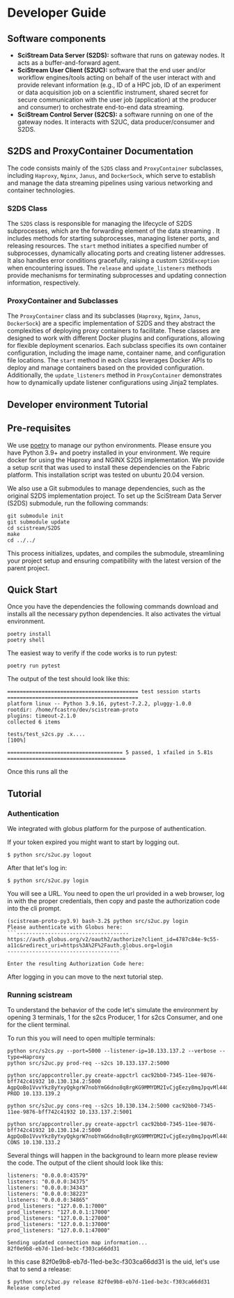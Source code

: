 # Developer Guide

## Software components
* **SciStream Data Server (S2DS):** software that runs on gateway nodes. It acts as a buffer-and-forward agent.
* **SciStream User Client (S2UC):** software that the end user and/or workflow engines/tools acting on behalf of the user interact with and provide relevant information (e.g., ID of a HPC job, ID of an experiment or data acquisition job on a scientific instrument, shared secret for secure communication with the user job (application) at the producer and consumer) to orchestrate end-to-end data streaming.
* **SciStream Control Server (S2CS):** a software running on one of the gateway nodes. It interacts with S2UC, data producer/consumer and S2DS.

## S2DS and ProxyContainer Documentation

The code consists mainly of the `S2DS` class and `ProxyContainer` subclasses, including `Haproxy`, `Nginx`, `Janus`, and `DockerSock`, which serve to establish and manage the data streaming pipelines using various networking and container technologies.

### S2DS Class

The `S2DS` class is responsible for managing the lifecycle of S2DS subprocesses, which are the forwarding element of the data streaming . It includes methods for starting subprocesses, managing listener ports, and releasing resources. The `start` method initiates a specified number of subprocesses, dynamically allocating ports and creating listener addresses. It also handles error conditions gracefully, raising a custom `S2DSException` when encountering issues. The `release` and `update_listeners` methods provide mechanisms for terminating subprocesses and updating connection information, respectively.

### ProxyContainer and Subclasses

The `ProxyContainer` class and its subclasses (`Haproxy`, `Nginx`, `Janus`, `DockerSock`) are a specific implementation of S2DS and they abstract the complexities of deploying proxy containers to facilitate. These classes are designed to work with different Docker plugins and configurations, allowing for flexible deployment scenarios. Each subclass specifies its own container configuration, including the image name, container name, and configuration file locations. The `start` method in each class leverages Docker APIs to deploy and manage containers based on the provided configuration. Additionally, the `update_listeners` method in `ProxyContainer` demonstrates how to dynamically update listener configurations using Jinja2 templates.

## Developer environment Tutorial

## Pre-requisites
We use [poetry](https://python-poetry.org/docs/) to manage our python environments. Please ensure you have Python 3.9+ and poetry installed in your environment. We require docker for using the Haproxy and NGINX S2DS implementation. We provide a setup scrit that was used to install these dependencies on the Fabric platform. This installation script was tested on ubuntu 20.04 version.

We also use a Git submodules to manage dependencies, such as the original S2DS implementation project. To set up the SciStream Data Server (S2DS) submodule, run the following commands:

~~~
git submodule init
git submodule update
cd scistream/S2DS
make
cd ../../
~~~

This process initializes, updates, and compiles the submodule, streamlining your project setup and ensuring compatibility with the latest version of the parent project.


## Quick Start

Once you have the dependencies the following commands download and installs all the necessary python dependencies. It also activates the virtual environment.

~~~
poetry install
poetry shell
~~~~

The easiest way to verify if the code works is to run pytest:

~~~
poetry run pytest
~~~

The output of the test should look like this:

~~~
========================================== test session starts ==========================================
platform linux -- Python 3.9.16, pytest-7.2.2, pluggy-1.0.0
rootdir: /home/fcastro/dev/scistream-proto
plugins: timeout-2.1.0
collected 6 items                                                                                       

tests/test_s2cs.py .x....                                                                         [100%]

===================================== 5 passed, 1 xfailed in 5.81s ======================================
~~~

Once this runs all the
## Tutorial

### Authentication

We integrated with globus platform for the purpose of authentication.

If your token expired you might want to start by logging out.
~~~
$ python src/s2uc.py logout
~~~

After that let's log in:

~~~
$ python src/s2uc.py login
~~~

You will see a URL. You need to open the url provided in a web browser, log in with the proper credentials, then copy and paste the authorization code into the cli prompt.

~~~
(scistream-proto-py3.9) bash-3.2$ python src/s2uc.py login
Please authenticate with Globus here:
```------------------------------------
https://auth.globus.org/v2/oauth2/authorize?client_id=4787c84e-9c55-a11c&redirect_uri=https%3A%2F%2Fauth.globus.org=login
------------------------------------```

Enter the resulting Authorization Code here:
~~~

After logging in you can move to the next tutorial step.

### Running scistream

To understand the behavior of the code let's simulate the environment by opening 3 terminals, 1 for the s2cs Producer, 1 for s2cs Consumer, and one for the client terminal.

To run this you will need to open multiple terminals:

~~~
python src/s2cs.py --port=5000 --listener-ip=10.133.137.2 --verbose --type=Haproxy
python src/s2uc.py prod-req --s2cs 10.133.137.2:5000

python src/appcontroller.py create-appctrl cac92bb0-7345-11ee-9876-bff742c41932 10.130.134.2:5000 AgpQoBo1VvvYkz8yYxyQgkgrW7nobYmG6dno8q8rgKG9MMYDM2IvCjgEezy8mqJpqvMl44GDq5GKayTyvkXn4fdmoB2 PROD 10.133.139.2

python src/s2uc.py cons-req --s2cs 10.130.134.2:5000 cac92bb0-7345-11ee-9876-bff742c41932 10.133.137.2:5001

python src/appcontroller.py create-appctrl cac92bb0-7345-11ee-9876-bff742c41932 10.130.134.2:5000 AgpQoBo1VvvYkz8yYxyQgkgrW7nobYmG6dno8q8rgKG9MMYDM2IvCjgEezy8mqJpqvMl44GDq5GKayTyvkXn4fdmoB2 CONS 10.130.133.2
~~~

Several things will happen in the background to learn more please review the code. The output of the client should look like this:

~~~
listeners: "0.0.0.0:43579"
listeners: "0.0.0.0:34375"
listeners: "0.0.0.0:34343"
listeners: "0.0.0.0:38223"
listeners: "0.0.0.0:34865"
prod_listeners: "127.0.0.1:7000"
prod_listeners: "127.0.0.1:17000"
prod_listeners: "127.0.0.1:27000"
prod_listeners: "127.0.0.1:37000"
prod_listeners: "127.0.0.1:47000"

Sending updated connection map information...
82f0e9b8-eb7d-11ed-be3c-f303ca66dd31
~~~
In this case 82f0e9b8-eb7d-11ed-be3c-f303ca66dd31 is the uid, let's use that to send a release:
~~~
$ python src/s2uc.py release 82f0e9b8-eb7d-11ed-be3c-f303ca66dd31
Release completed
~~~
